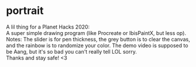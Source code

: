 # portrait
A lil thing for a Planet Hacks 2020:  
A super simple drawing program (like Procreate or IbisPaintX, but less op).  
Notes: The slider is for pen thickness, the grey button is to clear the canvas, and the rainbow is to randomize your color.
The demo video is supposed to be Aang, but it's so bad you can't really tell LOL sorry.   
Thanks and stay safe! <3
